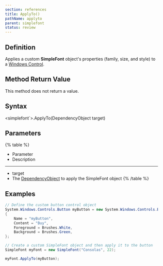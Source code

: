 ```yaml
---
section: references
title: ApplyTo()
pathName: applyto
parent: simplefont
status: review
---
```


## Definition

Applies a custom **SimpleFont** object's properties (family, size, and style) to a [Windows Control](windowscontrol).

## Method Return Value

This method does not return a value.

## Syntax

<simplefont`>.ApplyTo(DependencyObject target)

## Parameters

{% table %}

* Parameter
* Description

---

* target
* The [DependencyObject](https://msdn.microsoft.com/en-us/library/system.windows.dependencyobject(v=vs.110).aspx) to apply the SimpleFont object
{% /table %}

## Examples

```csharp
// Define the custom button control object
System.Windows.Controls.Button myButton = new System.Windows.Controls.Button
{
    Name = "myButton",
    Content = "Buy",
    Foreground = Brushes.White,
    Background = Brushes.Green,
};

// Create a custom SimpleFont object and then apply it to the button
SimpleFont myFont = new SimpleFont("Consolas", 22);

myFont.ApplyTo(myButton);
```
